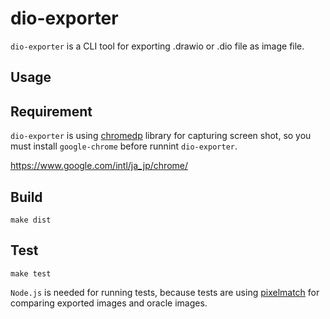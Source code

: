 # dio-exporter

`dio-exporter` is a CLI tool for exporting .drawio or .dio file as image file.

## Usage

## Requirement

`dio-exporter` is using [chromedp](https://github.com/chromedp/chromedp) library for capturing screen shot, so you must install `google-chrome` before runnint `dio-exporter`.

https://www.google.com/intl/ja_jp/chrome/

## Build
`make dist`

## Test

`make test`

`Node.js` is needed for running tests, because tests are using [pixelmatch](https://github.com/mapbox/pixelmatch) for comparing exported images and oracle images.